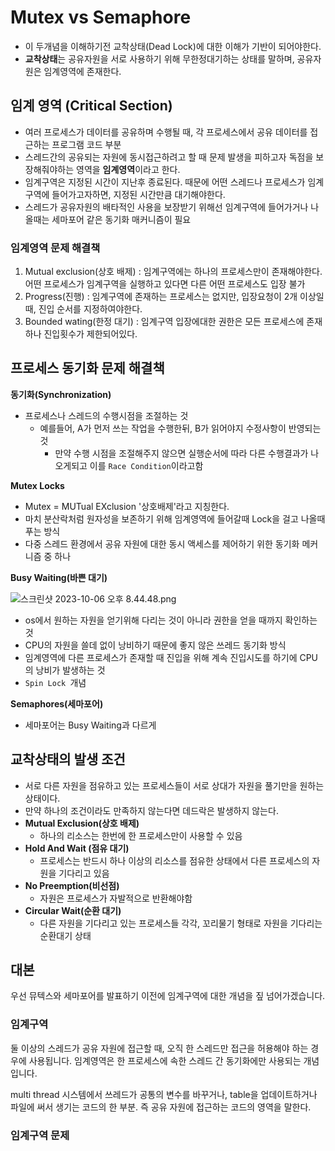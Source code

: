 # Mutex vs Semaphore
- 이 두개념을 이해하기전 교착상태(Dead Lock)에 대한 이해가 기반이 되어야한다.
- **교착상태**는 공유자원을 서로 사용하기 위해 무한정대기하는 상태를 말하며, 공유자원은 임계영역에 존재한다.

## 임계 영역 (Critical Section)
- 여러 프로세스가 데이터를 공유하며 수행될 때, 각 프로세스에서 공유 데이터를 접근하는 프로그램 코드 부분
- 스레드간의 공유되는 자원에 동시접근하려고 할 때 문제 발생을 피하고자 독점을 보장해줘야하는 영역을 **임계영역**이라고 한다.
- 임계구역은 지정된 시간이 지난후 종료된다. 때문에 어떤 스레드나 프로세스가 임계 구역에 들어가고자하면, 지정된 시간만큼 대기해야한다.
- 스레드가 공유자원의 배타적인 사용을 보장받기 위해선 임계구역에 들어가거나 나올때는 세마포어 같은 동기화 매커니즘이 필요

### 임계영역 문제 해결책
1. Mutual exclusion(상호 배제) : 임계구역에는 하나의 프로세스만이 존재해야한다. 어떤 프로세스가 임계구역을 실행하고 있다면 다른 어떤 프로세스도 입장 불가
2. Progress(진행) : 임계구역에 존재하는 프로세스는 없지만, 입장요청이 2개 이상일 때, 진입 순서를 지정하여야한다.
3. Bounded wating(한정 대기) : 임계구역 입장에대한 권한은 모든 프로세스에 존재하나 진입횟수가 제한되어있다.

## 프로세스 동기화 문제 해결책
**동기화(Synchronization)**
- 프로세스나 스레드의 수행시점을 조절하는 것
  - 예를들어, A가 먼저 쓰는 작업을 수행한뒤, B가 읽어야지 수정사항이 반영되는 것
    - 만약 수행 시점을 조절해주지 않으면 실행순서에 따라 다른 수행결과가 나오게되고 이를 `Race Condition`이라고함

**Mutex Locks**
- Mutex = MUTual EXclusion '상호배제'라고 지칭한다.
- 마치 분산락처럼 원자성을 보존하기 위해 임계영역에 들어갈때 Lock을 걸고 나올때 푸는 방식 
- 다중 스레드 환경에서 공유 자원에 대한 동시 액세스를 제어하기 위한 동기화 메커니즘 중 하나

**Busy Waiting(바쁜 대기)**

![스크린샷 2023-10-06 오후 8.44.48.png](..%2F..%2F..%2F..%2F..%2F..%2Fvar%2Ffolders%2F06%2F2rjvxyv16cn52ff_9wsypw680000gn%2FT%2FTemporaryItems%2FNSIRD_screencaptureui_ZFJvNj%2F%EC%8A%A4%ED%81%AC%EB%A6%B0%EC%83%B7%202023-10-06%20%EC%98%A4%ED%9B%84%208.44.48.png)

- os에서 원하는 자원을 얻기위해 다리는 것이 아니라 권한을 얻을 때까지 확인하는 것
- CPU의 자원을 쓸데 없이 낭비하기 때문에 좋지 않은 쓰레드 동기화 방식
- 임계영역에 다른 프로세스가 존재할 때 진입을 위해 계속 진입시도를 하기에 CPU의 낭비가 발생하는 것
- `Spin Lock `개념

**Semaphores(세마포어)**
- 세마포어는 Busy Waiting과 다르게

## 교착상태의 발생 조건
- 서로 다른 자원을 점유하고 있는 프로세스들이 서로 상대가 자원을 풀기만을 원하는 상태이다.
- 만약 하나의 조건이라도 만족하지 않는다면 데드락은 발생하지 않는다.
- **Mutual Exclusion(상호 배제)**
  - 하나의 리소스는 한번에 한 프로세스만이 사용할 수 있음
- **Hold And Wait (점유 대기)**
  - 프로세스는 반드시 하나 이상의 리소스를 점유한 상태에서 다른 프로세스의 자원을 기다리고 있음
- **No Preemption(비선점)**
  - 자원은 프로세스가 자발적으로 반환해야함
- **Circular Wait(순환 대기)**
  - 다른 자원을 기다리고 있는 프로세스들 각각, 꼬리물기 형태로 자원을 기다리는 순환대기 상태

## 대본
우선 뮤텍스와 세마포어를 발표하기 이전에 임계구역에 대한 개념을 짚 넘어가겠습니다.

### 임계구역
둘 이상의 스레드가 공유 자원에 접근할 때, 오직 한 스레드만 접근을 허용해야 하는 경우에 사용됩니다.
임계영역은 한 프로세스에 속한 스레드 간 동기화에만 사용되는 개념입니다.

multi thread 시스템에서 쓰레드가 공통의 변수를 바꾸거나, table을 업데이트하거나 파일에 써서 생기는 코드의 한 부분. 즉 공유 자원에 접근하는 코드의 영역을 말한다.

### 임계구역 문제
